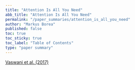 ```yaml
---
title: "Attention Is All You Need"
abb_title: "Attention Is All You Need"
permalink: "/paper_summaries/attention_is_all_you_need"
author: "Markus Borea"
published: false
toc: true
toc_sticky: true
toc_label: "Table of Contents"
type: "paper summary"
---
```


[Vaswani et al. (2017)](https://arxiv.org/abs/1706.03762)
